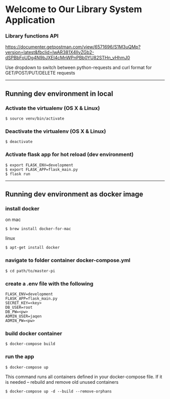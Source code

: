 # Welcome to Our Library System Application

### Library functions API
https://documenter.getpostman.com/view/6571696/S1M3uQMp?version=latest&fbclid=IwAR381X4IIvZGb2-dSPBbFoUDg4N9bJXEI4cMnWPnPBb0YU82STHn_vHhmJ0

Use dropdown to switch between python-requests and curl format for GET/POST/PUT/DELETE requests

---
## Running dev environment in local

### Activate the virtualenv (OS X & Linux)
    $ source venv/bin/activate
    
### Deactivate the virtualenv (OS X & Linux)
    $ deactivate

### Activate flask app for hot reload (dev environment)
    $ export FLASK_ENV=development 
    $ export FLASK_APP=flask_main.py
    $ flask run
    
---
## Running dev environment as docker image

### install docker
on mac

    $ brew install docker-for-mac
    
linux

    $ apt-get install docker

### navigate to folder container docker-compose.yml
    $ cd path/to/master-pi
    
### create a .env file with the following
    FLASK_ENV=development
    FLASK_APP=flask_main.py
    SECRET_KEY=<key>
    DB_USER=root
    DB_PW=<pw>
    ADMIN_USER=jaqen
    ADMIN_PW=<pw>

### build docker container
    $ docker-compose build
    
### run the app
    $ docker-compose up
    
This command runs all containers defined in your docker-compose file. If it is needed – rebuild and remove old unused containers

    $ docker-compose up -d --build --remove-orphans
